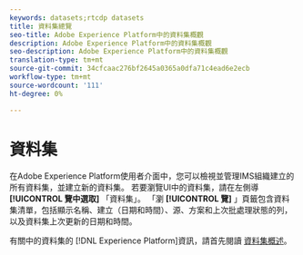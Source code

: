 ```yaml
---
keywords: datasets;rtcdp datasets
title: 資料集總覽
seo-title: Adobe Experience Platform中的資料集概觀
description: Adobe Experience Platform中的資料集概觀
seo-description: Adobe Experience Platform中的資料集概觀
translation-type: tm+mt
source-git-commit: 34cfcaac276bf2645a0365a0dfa71c4ead6e2ecb
workflow-type: tm+mt
source-wordcount: '111'
ht-degree: 0%

---
```



# 資料集

在Adobe Experience Platform使用者介面中，您可以檢視並管理IMS組織建立的所有資料集，並建立新的資料集。 若要瀏覽UI中的資料集，請在左側導 **[!UICONTROL 覽中選取]** 「資料集」。 「瀏 **[!UICONTROL 覽]** 」頁籤包含資料集清單，包括顯示名稱、建立（日期和時間）、源、方案和上次批處理狀態的列，以及資料集上次更新的日期和時間。

有關中的資料集的 [!DNL Experience Platform]資訊，請首先閱讀 [資料集概述](../../catalog/datasets/overview.md)。
